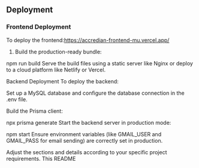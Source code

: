 ## Deployment

### Frontend Deployment

To deploy the frontend:https://accredian-frontend-mu.vercel.app/

1. Build the production-ready bundle:

npm run build
Serve the build files using a static server like Nginx or deploy to a cloud platform like Netlify or Vercel.

Backend Deployment
To deploy the backend:

Set up a MySQL database and configure the database connection in the .env file.

Build the Prisma client:


npx prisma generate
Start the backend server in production mode:


npm start
Ensure environment variables (like GMAIL_USER and GMAIL_PASS for email sending) are correctly set in production.



Adjust the sections and details according to your specific project requirements. This README
